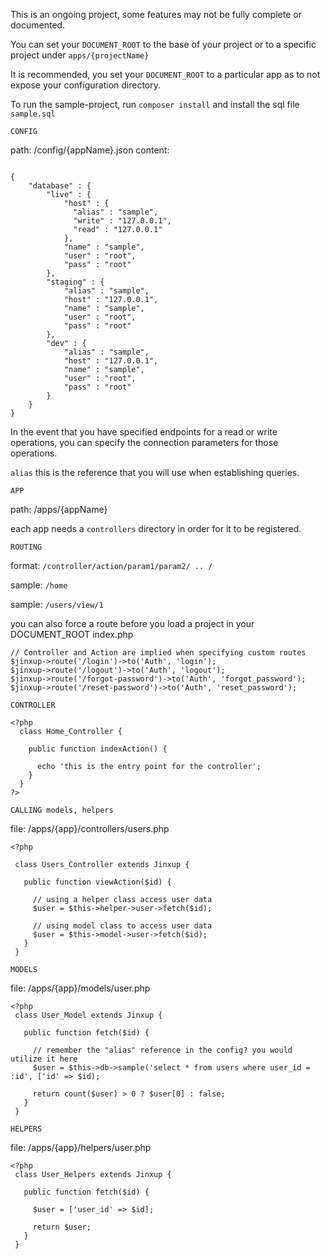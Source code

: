 This is an ongoing project, some features may not be fully complete or documented.


You can set your `DOCUMENT_ROOT` to the base of your project or to a specific project under `apps/{projectName}`

It is recommended, you set your `DOCUMENT_ROOT` to a particular app as to not expose your configuration directory.

To run the sample-project, run `composer install` and install the sql file `sample.sql`

`CONFIG`

path: /config/{appName}.json
content:
```

{
    "database" : {
        "live" : {
            "host" : {
              "alias" : "sample",
              "write" : "127.0.0.1",
              "read" : "127.0.0.1"
            },
            "name" : "sample",
            "user" : "root",
            "pass" : "root"
        },
        "staging" : {
            "alias" : "sample",
            "host" : "127.0.0.1",
            "name" : "sample",
            "user" : "root",
            "pass" : "root"
        },
        "dev" : {
            "alias" : "sample",
            "host" : "127.0.0.1",
            "name" : "sample",
            "user" : "root",
            "pass" : "root"
        }
    }
}
```

In the event that you have specified endpoints for a read or write operations, you can specify the connection parameters for those operations.

`alias` this is the reference that you will use when establishing queries.

`APP`

path: /apps/{appName}

each app needs a `controllers` directory in order for it to be registered.

`ROUTING`

format: `/controller/action/param1/param2/ .. /`

sample: `/home`

sample: `/users/view/1`

you can also force a route before you load a project in your DOCUMENT_ROOT index.php

```
// Controller and Action are implied when specifying custom routes
$jinxup->route('/login')->to('Auth', 'login');
$jinxup->route('/logout')->to('Auth', 'logout');
$jinxup->route('/forgot-password')->to('Auth', 'forgot_password');
$jinxup->route('/reset-password')->to('Auth', 'reset_password');
```


`CONTROLLER`

```
<?php
  class Home_Controller {
  
    public function indexAction() {
    
      echo 'this is the entry point for the controller';
    }
  }
?>
```

`CALLING models, helpers`

file: /apps/{app}/controllers/users.php
 ```
 <?php
 
  class Users_Controller extends Jinxup {
  
    public function viewAction($id) {
    
      // using a helper class access user data
      $user = $this->helper->user->fetch($id);
      
      // using model class to access user data
      $user = $this->model->user->fetch($id);
    }
  }
 ```
 
 `MODELS`
 
 file: /apps/{app}/models/user.php
 
 ```
 <?php
  class User_Model extends Jinxup {
  
    public function fetch($id) {
      
      // remember the "alias" reference in the config? you would utilize it here
      $user = $this->db->sample('select * from users where user_id = :id', ['id' => $id);
      
      return count($user) > 0 ? $user[0] : false;
    }
  }
 ```
 
  
 `HELPERS`
 
 file: /apps/{app}/helpers/user.php
 
 ```
 <?php
  class User_Helpers extends Jinxup {
  
    public function fetch($id) {
      
      $user = ['user_id' => $id];
      
      return $user;
    }
  }
 ```
